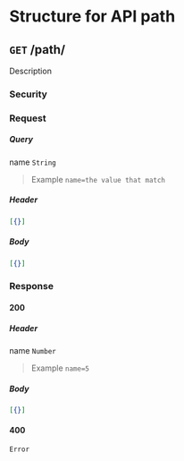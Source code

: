 # Structure for API path #

## `GET` /path/ ##

Description

### Security ###

### Request ###

##### Query #####

name `String`

> Example `name=the value that match`

##### Header #####

``` json
[{}]
```

##### Body #####

``` json
[{}]
```

### Response ###

#### 200 ####

##### Header #####

name `Number`

> Example `name=5`

##### Body #####

``` json
[{}]
```

#### 400 ####

`Error`
